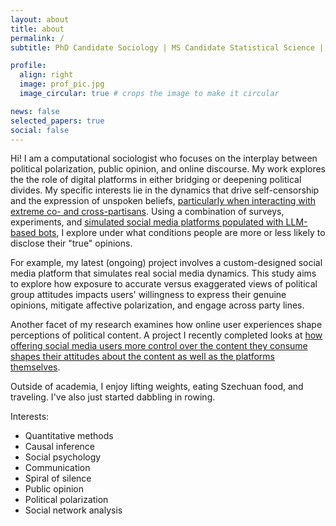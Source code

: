 ```yaml
---
layout: about
title: about
permalink: /
subtitle: PhD Candidate Sociology | MS Candidate Statistical Science | Computational Social Scientist

profile:
  align: right
  image: prof_pic.jpg
  image_circular: true # crops the image to make it circular

news: false 
selected_papers: true 
social: false 
---
```


Hi! I am a computational sociologist who focuses on the interplay between political polarization, public opinion, and online discourse. My work explores the the role of digital platforms in either bridging or deepening political divides. My specific interests lie in the dynamics that drive self-censorship and the expression of unspoken beliefs, [particularly when interacting with extreme co- and cross-partisans](https://osf.io/preprints/socarxiv/qpmce). Using a combination of surveys, experiments, and [simulated social media platforms populated with LLM-based bots](https://osf.io/preprints/socarxiv/ucfbk), I explore under what conditions people are more or less likely to disclose their "true" opinions. 

For example, my latest (ongoing) project involves a custom-designed social media platform that simulates real social media dynamics. This study aims to explore how exposure to accurate versus exaggerated views of political group attitudes impacts users' willingness to express their genuine opinions, mitigate affective polarization, and engage across party lines.

Another facet of my research examines how online user experiences shape perceptions of political content. A project I recently completed looks at [how offering social media users more control over the content they consume shapes their attitudes about the content as well as the platforms themselves](https://osf.io/ubyac). 

Outside of academia, I enjoy lifting weights, eating Szechuan food, and traveling. I've also just started dabbling in rowing. 


Interests:
- Quantitative methods
- Causal inference
- Social psychology
- Communication
- Spiral of silence
- Public opinion
- Political polarization
- Social network analysis
